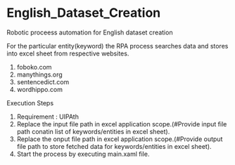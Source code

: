 # English_Dataset_Creation

Robotic proceess automation for English dataset creation

For the particular entity(keyword) the RPA process searches data and stores into excel sheet from respective websites.
1.  foboko.com
2.  manythings.org
3.  sentencedict.com
4.  wordhippo.com

Execution Steps
1.  Requirement : UIPAth
2.  Replace the input file path in excel application scope.(#Provide input file path conatin list of keywords/entities in excel sheet).
3.  Replace the onput file path in excel application scope.(#Provide output file path to store fetched data for keywords/entities in excel sheet).
4.  Start the process  by executing main.xaml file.
